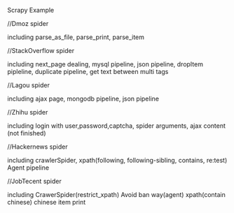 Scrapy Example

//Dmoz spider

including parse_as_file, parse_print, parse_item

//StackOverflow spider

including next_page dealing, mysql pipeline, json pipeline,
  dropItem pipleline, duplicate pipeline, 
  get text between multi tags

//Lagou spider

including ajax page, mongodb pipeline,
  json pipeline

//Zhihu spider

including login with user,password,captcha,
  spider arguments,
  ajax content (not finished)


//Hackernews spider

including crawlerSpider,
          xpath(following, following-sibling, contains, re:test)
          Agent pipeline

//JobTecent spider

including CrawerSpider(restrict_xpath)
          Avoid ban way(agent)
          xpath(contain chinese)
          chinese item print
